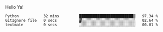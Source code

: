 Hello Ya!

<!--START_SECTION:waka-->

```text
Python           32 mins         ████████████████████████▒   97.34 %
GitIgnore file   0 secs          ▓░░░░░░░░░░░░░░░░░░░░░░░░   02.64 %
textmate         0 secs          ░░░░░░░░░░░░░░░░░░░░░░░░░   00.01 %
```

<!--END_SECTION:waka-->
